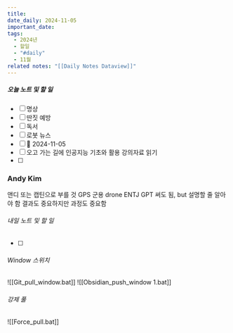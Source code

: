 ```yaml
---
title: 
date_daily: 2024-11-05
important_date: 
tags:
  - 2024년
  - 할일
  - "#daily"
  - 11월
related notes: "[[Daily Notes Dataview]]"
---
```

##### 오늘 노트 및 할 일 
- [ ] 명상
- [ ] 딴짓 예방
- [ ] 독서
- [ ] 로봇 뉴스
- [ ] 📅 2024-11-05 
- [ ] 오고 가는 길에 인공지능 기초와 활용 강의자료 읽기
- [ ] 

### Andy Kim
앤디 또는 캡틴으로 부를 것
GPS
군용 drone 
ENTJ
GPT 써도 됨, but 설명할 줄 알아야 함
결과도 중요하지만 과정도 중요함


###### 내일 노트 및 할 일
- [ ]  


######  Window 스위치
![[Git_pull_window.bat]]
![[Obsidian_push_window 1.bat]]



###### 강제 풀
![[Force_pull.bat]]
